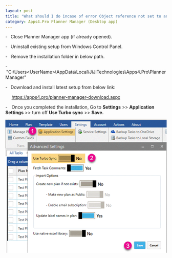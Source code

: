 ```yaml
---
layout: post
title: "What should I do incase of error Object reference not set to an instance of an object error?"
category: Apps4.Pro Planner Manager (Desktop app)
---
```


-    Close Planner Manager app (if already opened). 

-    Uninstall existing setup from Windows Control Panel. 

-    Remove the installation folder in below path. 

-   "C:\Users\<UserName>\AppData\Local\JiJiTechnologies\Apps4.Pro\Planner Manager" 

-    Download and install latest setup from below link: 

      https://apps4.pro/planner-manager-download.aspx 

-    Once you completed the installation, Go to **Settings** >> **Application Settings** >> turn off **Use Turbo sync** >> **Save.**

![apps4pro-planner-manager-da-object-reference](../assets/images/apps4pro-planner-manager-da-object-reference/get-image.png)
